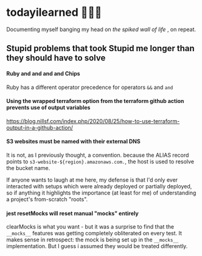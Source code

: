 # todayilearned 👀💥🏥
Documenting myself banging my head on _the spiked wall of life_ , on repeat.

## Stupid problems that took Stupid me longer than they should have to solve

#### Ruby and and and and Chips
Ruby has a different operator precedence for operators `&&` and `and`
  
#### Using the wrapped terraform option from the terraform github action prevents use of output variables
https://blog.nillsf.com/index.php/2020/08/25/how-to-use-terraform-output-in-a-github-action/
  
#### S3 websites must be named with their external DNS
It is not, as I previously thought, a convention. because the ALIAS record points to `s3-website-${region}.amazonaws.com.`, the host is used to resolve the bucket name.

If anyone wants to laugh at me here, my defense is that I'd only ever interacted with setups which were already deployed or partially deployed, so if anything it highlights the importance (at least for me) of understanding a project's from-scratch "roots".

  
#### jest resetMocks will reset manual "__mocks__" entirely
clearMocks is what you want - but it was a surprise to find that the `__mocks__` features was getting completely obliterated on every test. It makes sense in retrospect: the mock is being set up in the `__mocks__` implementation. But I guess i assumed they would be treated differently.

